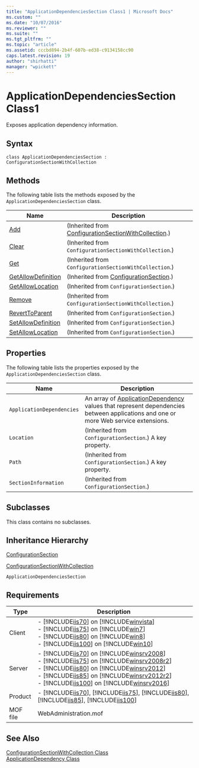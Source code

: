 ```yaml
---
title: "ApplicationDependenciesSection Class1 | Microsoft Docs"
ms.custom: ""
ms.date: "10/07/2016"
ms.reviewer: ""
ms.suite: ""
ms.tgt_pltfrm: ""
ms.topic: "article"
ms.assetid: cccbd894-2b4f-607b-ed38-c9134158cc90
caps.latest.revision: 19
author: "shirhatti"
manager: "wpickett"
---
```

# ApplicationDependenciesSection Class1
Exposes application dependency information.  
  
## Syntax  
  
```vbs  
class ApplicationDependenciesSection : ConfigurationSectionWithCollection  
```  
  
## Methods  
 The following table lists the methods exposed by the `ApplicationDependenciesSection` class.  
  
|Name|Description|  
|----------|-----------------|  
|[Add](../../reference/admin/configurationsectionwithcollection-add-method.md)|(Inherited from [ConfigurationSectionWithCollection](../../reference/admin/configurationsectionwithcollection-class.md).)|  
|[Clear](../../reference/admin/configurationsectionwithcollection-clear-method.md)|(Inherited from `ConfigurationSectionWithCollection`.)|  
|[Get](../../reference/admin/configurationsectionwithcollection-get-method.md)|(Inherited from `ConfigurationSectionWithCollection`.)|  
|[GetAllowDefinition](../../reference/admin/configurationsection-getallowdefinition-method.md)|(Inherited from [ConfigurationSection](../../reference/admin/configurationsection-class1.md).)|  
|[GetAllowLocation](../../reference/admin/configurationsection-getallowlocation-method.md)|(Inherited from `ConfigurationSection`.)|  
|[Remove](../../reference/admin/configurationsectionwithcollection-remove-method.md)|(Inherited from `ConfigurationSectionWithCollection`.)|  
|[RevertToParent](../../reference/admin/configurationsection-reverttoparent-method.md)|(Inherited from `ConfigurationSection`.)|  
|[SetAllowDefinition](../../reference/admin/configurationsection-setallowdefinition-method.md)|(Inherited from `ConfigurationSection`.)|  
|[SetAllowLocation](../../reference/admin/configurationsection-setallowlocation-method.md)|(Inherited from `ConfigurationSection`.)|  
  
## Properties  
 The following table lists the properties exposed by the `ApplicationDependenciesSection` class.  
  
|Name|Description|  
|----------|-----------------|  
|`ApplicationDependencies`|An array of [ApplicationDependency](../../reference/admin/applicationdependency-class.md) values that represent dependencies between applications and one or more Web service extensions.|  
|`Location`|(Inherited from `ConfigurationSection`.) A key property.|  
|`Path`|(Inherited from `ConfigurationSection`.) A key property.|  
|`SectionInformation`|(Inherited from `ConfigurationSection`.)|  
  
## Subclasses  
 This class contains no subclasses.  
  
## Inheritance Hierarchy  
 [ConfigurationSection](../../reference/admin/configurationsection-class1.md)  
  
 [ConfigurationSectionWithCollection](../../reference/admin/configurationsectionwithcollection-class.md)  
  
 `ApplicationDependenciesSection`  
  
## Requirements  
  
|Type|Description|  
|----------|-----------------|  
|Client|-   [!INCLUDE[iis70](../../reference/admin/includes/iis70-md.md)] on [!INCLUDE[winvista](../../reference/admin/includes/winvista-md.md)]<br />-   [!INCLUDE[iis75](../../reference/admin/includes/iis75-md.md)] on [!INCLUDE[win7](../../reference/admin/includes/win7-md.md)]<br />-   [!INCLUDE[iis80](../../reference/admin/includes/iis80-md.md)] on [!INCLUDE[win8](../../reference/admin/includes/win8-md.md)]<br />-   [!INCLUDE[iis100](../../reference/admin/includes/iis100-md.md)] on [!INCLUDE[win10](../../reference/admin/includes/win10-md.md)]|  
|Server|-   [!INCLUDE[iis70](../../reference/admin/includes/iis70-md.md)] on [!INCLUDE[winsrv2008](../../reference/admin/includes/winsrv2008-md.md)]<br />-   [!INCLUDE[iis75](../../reference/admin/includes/iis75-md.md)] on [!INCLUDE[winsrv2008r2](../../reference/admin/includes/winsrv2008r2-md.md)]<br />-   [!INCLUDE[iis80](../../reference/admin/includes/iis80-md.md)] on [!INCLUDE[winsrv2012](../../reference/admin/includes/winsrv2012-md.md)]<br />-   [!INCLUDE[iis85](../../reference/admin/includes/iis85-md.md)] on [!INCLUDE[winsrv2012r2](../../reference/admin/includes/winsrv2012r2-md.md)]<br />-   [!INCLUDE[iis100](../../reference/admin/includes/iis100-md.md)] on [!INCLUDE[winsrv2016](../../reference/admin/includes/winsrv2016-md.md)]|  
|Product|-   [!INCLUDE[iis70](../../reference/admin/includes/iis70-md.md)], [!INCLUDE[iis75](../../reference/admin/includes/iis75-md.md)], [!INCLUDE[iis80](../../reference/admin/includes/iis80-md.md)], [!INCLUDE[iis85](../../reference/admin/includes/iis85-md.md)], [!INCLUDE[iis100](../../reference/admin/includes/iis100-md.md)]|  
|MOF file|WebAdministration.mof|  
  
## See Also  
 [ConfigurationSectionWithCollection Class](../../reference/admin/configurationsectionwithcollection-class.md)   
 [ApplicationDependency Class](../../reference/admin/applicationdependency-class.md)